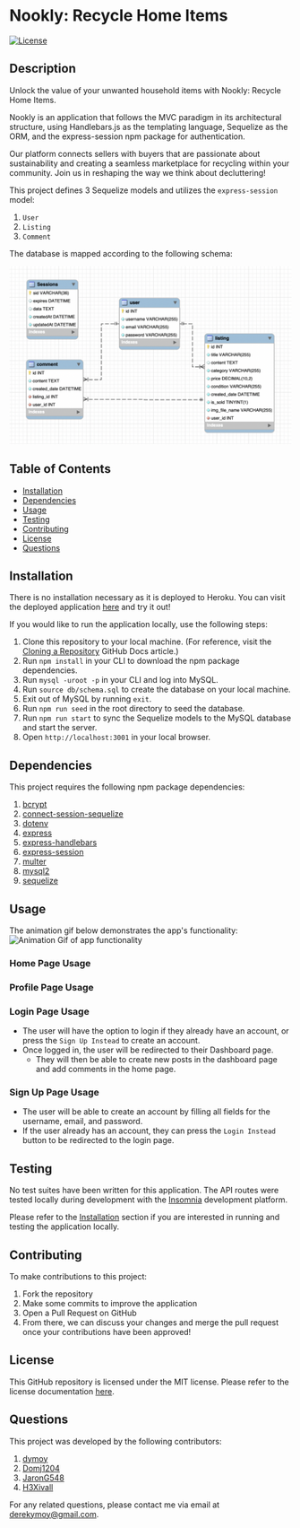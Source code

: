 # Nookly: Recycle Home Items 
[![License](https://img.shields.io/badge/License-MIT-yellow.svg)](https://opensource.org/licenses/MIT)

## Description 

Unlock the value of your unwanted household items with Nookly: Recycle Home Items.  

Nookly is an application that follows the MVC paradigm in its architectural structure, using Handlebars.js as the templating language, Sequelize as the ORM, and the express-session npm package for authentication. 

Our platform connects sellers with buyers that are passionate about sustainability and creating a seamless marketplace for recycling within your community. Join us in reshaping the way we think about decluttering!


This project defines 3 Sequelize models and utilizes the `express-session` model: 
1. `User`
2. `Listing`
3. `Comment`

The database is mapped according to the following schema:  

![Image of Schema Architecture](./assets/docs/nookly_schema_architecture.png)


## Table of Contents 
- [Installation](#installation)
- [Dependencies](#dependencies)
- [Usage](#usage)
- [Testing](#testing)
- [Contributing](#contributing)
- [License](#license)
- [Questions](#questions)
  
## Installation 

There is no installation necessary as it is deployed to Heroku. You can visit the deployed application [here]() and try it out! 

If you would like to run the application locally, use the following steps:
1. Clone this repository to your local machine. (For reference, visit the [Cloning a Repository](https://docs.github.com/en/repositories/creating-and-managing-repositories/cloning-a-repository) GitHub Docs article.)
2. Run `npm install` in your CLI to download the npm package dependencies. 
3. Run `mysql -uroot -p` in your CLI and log into MySQL.
4. Run `source db/schema.sql` to create the database on your local machine.
5. Exit out of MySQL by running `exit`.
6. Run `npm run seed` in the root directory to seed the database.
7. Run `npm run start` to sync the Sequelize models to the MySQL database and start the server.
8. Open `http://localhost:3001` in your local browser. 
  
## Dependencies
This project requires the following npm package dependencies:
1. [bcrypt](https://www.npmjs.com/package/bcrypt)
2. [connect-session-sequelize](https://www.npmjs.com/package/connect-session-sequelize)
3. [dotenv](https://www.npmjs.com/package/dotenv)
4. [express](https://www.npmjs.com/package/express)
5. [express-handlebars](https://www.npmjs.com/package/express-handlebars)
6. [express-session](https://www.npmjs.com/package/express-session)
7. [multer](https://www.npmjs.com/package/multer?activeTab=readme)
8. [mysql2](https://www.npmjs.com/package/mysql2)
9. [sequelize](https://www.npmjs.com/package/sequelize)

## Usage 

The animation gif below demonstrates the app's functionality:  
![Animation Gif of app functionality]()  

### Home Page Usage

### Profile Page Usage 

### Login Page Usage 
- The user will have the option to login if they already have an account, or press the `Sign Up Instead` to create an account. 
- Once logged in, the user will be redirected to their Dashboard page. 
    - They will then be able to create new posts in the dashboard page and add comments in the home page.

### Sign Up Page Usage
- The user will be able to create an account by filling all fields for the username, email, and password.
- If the user already has an account, they can press the `Login Instead` button to be redirected to the login page.

## Testing 
No test suites have been written for this application. The API routes were tested locally during development with the [Insomnia](https://docs.insomnia.rest/) development platform.  

Please refer to the [Installation](#installation) section if you are interested in running and testing the application locally.

## Contributing
To make contributions to this project:  
1. Fork the repository  
2. Make some commits to improve the application
3. Open a Pull Request on GitHub
4. From there, we can discuss your changes and merge the pull request once your contributions have been approved!

## License 
This GitHub repository is licensed under the MIT license. Please refer to the license documentation [here](https://opensource.org/licenses/MIT).
  
## Questions
This project was developed by the following contributors: 
1. [dymoy](https://github.com/dymoy)
2. [Domj1204](https://github.com/Domj1204)
3. [JaronG548](https://github.com/JaronG548)
2. [H3Xivall](https://github.com/H3Xivall)

For any related questions, please contact me via email at <derekymoy@gmail.com>.